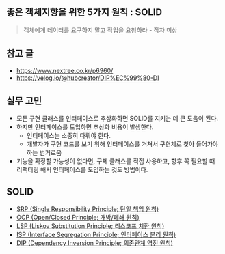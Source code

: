 ## 좋은 객체지향을 위한 5가지 원칙 : SOLID

> 객체에게 데이터를 요구하지 말고 작업을 요청하라 - 작자 미상

## 참고 글

- https://www.nextree.co.kr/p6960/
- https://velog.io/@hubcreator/DIP%EC%99%80-DI

## 실무 고민

- 모든 구현 클래스를 인터페이스로 추상화하면 SOLID를 지키는 데 큰 도움이 된다.
- 하지만 인터페이스를 도입하면 추상화 비용이 발생한다.
  - 인터페이스는 소중히 다뤄야 한다.
  - 개발자가 구현 코드를 보기 위해 인터페이스를 거쳐서 구현체로 찾아 들어가야 하는 번거로움
- 기능을 확장할 가능성이 없다면, 구체 클래스를 직접 사용하고, 향후 꼭 필요할 때 리팩터링 해서 인터페이스를 도입하는 것도 방법이다.

## SOLID

- [SRP (Single Responsibility Principle; 단일 책임 원칙)](https://github.com/JinseongHwang/til/blob/main/dev.solid/01_srp.md)
- [OCP (Open/Closed Principle; 개방/폐쇄 원칙)](https://github.com/JinseongHwang/til/blob/main/dev.solid/02_ocp.md)
- [LSP (Liskov Substitution Principle; 리스코프 치환 원칙)](https://github.com/JinseongHwang/til/blob/main/dev.solid/03_lsp.md)
- [ISP (Interface Segregation Principle; 인터페이스 분리 원칙)](https://github.com/JinseongHwang/til/blob/main/dev.solid/04_isp.md)
- [DIP (Dependency Inversion Principle; 의존관계 역전 원칙)](https://github.com/JinseongHwang/til/blob/main/dev.solid/05_dip.md)
